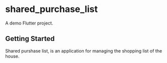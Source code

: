 # shared_purchase_list

A demo Flutter project.

## Getting Started

Shared purshase list, is an application for managing the shopping list of the house.
